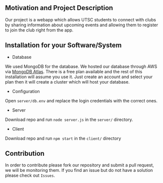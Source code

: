 ## Motivation and Project Description
Our project is a webapp which allows UTSC students to connect with clubs by sharing information about upcoming events and allowing them to register to join the club right from the app.

## Installation for your Software/System
- Database

We used MongoDB for the database. We hosted our database through AWS via [MongoDB Atlas](https://www.mongodb.com/atlas/database). There is a free plan available and the rest of this installation will assume you use it. 
Just create an account and select your plan then it will create a cluster which will host your database.

- Configuration

Open `server/db.env` and replace the login credentials with the correct ones.

- Server

Download repo and run `node server.js` in the `server/` directory.

- Client

Download repo and run `npm start` in the `client/` directory 

## Contribution
In order to contribute please fork our repository and submit a pull request, we will be monitoring them. If you find an issue but do not have a solution please check out `Issues`.
